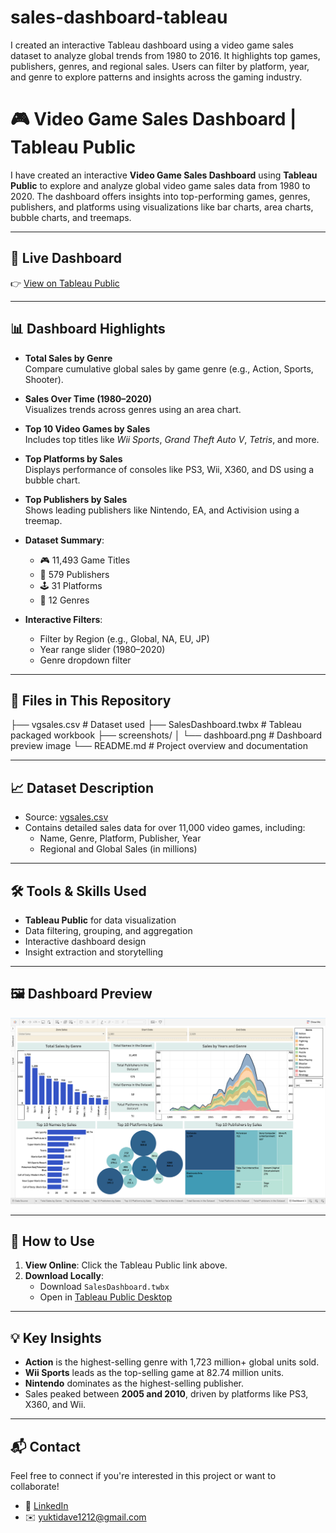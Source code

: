 # sales-dashboard-tableau
I created an interactive Tableau dashboard using a video game sales dataset to analyze global trends from 1980 to 2016. It highlights top games, publishers, genres, and regional sales. Users can filter by platform, year, and genre to explore patterns and insights across the gaming industry.


# 🎮 Video Game Sales Dashboard | Tableau Public

I have created an interactive **Video Game Sales Dashboard** using **Tableau Public** to explore and analyze global video game sales data from 1980 to 2020. The dashboard offers insights into top-performing games, genres, publishers, and platforms using visualizations like bar charts, area charts, bubble charts, and treemaps.

---

## 🔗 Live Dashboard

👉 [View on Tableau Public](https://public.tableau.com/app/profile/yukti.dave/viz/Sales-dashboard_17509179579440/Dashboard1?publish=yes)  

---

## 📊 Dashboard Highlights

- **Total Sales by Genre**  
  Compare cumulative global sales by game genre (e.g., Action, Sports, Shooter).

- **Sales Over Time (1980–2020)**  
  Visualizes trends across genres using an area chart.

- **Top 10 Video Games by Sales**  
  Includes top titles like *Wii Sports*, *Grand Theft Auto V*, *Tetris*, and more.

- **Top Platforms by Sales**  
  Displays performance of consoles like PS3, Wii, X360, and DS using a bubble chart.

- **Top Publishers by Sales**  
  Shows leading publishers like Nintendo, EA, and Activision using a treemap.

- **Dataset Summary**:
  - 🎮 11,493 Game Titles
  - 🏢 579 Publishers
  - 🕹️ 31 Platforms
  - 🎯 12 Genres

- **Interactive Filters**:
  - Filter by Region (e.g., Global, NA, EU, JP)
  - Year range slider (1980–2020)
  - Genre dropdown filter

---

## 📁 Files in This Repository
├── vgsales.csv                # Dataset used
├── SalesDashboard.twbx        # Tableau packaged workbook
├── screenshots/
│   └── dashboard.png          # Dashboard preview image
└── README.md                  # Project overview and documentation


---

## 📈 Dataset Description

- Source: [vgsales.csv](https://www.kaggle.com/datasets/gregorut/videogame-sales-with-ratings)  
- Contains detailed sales data for over 11,000 video games, including:
  - Name, Genre, Platform, Publisher, Year
  - Regional and Global Sales (in millions)

---

## 🛠️ Tools & Skills Used

- **Tableau Public** for data visualization
- Data filtering, grouping, and aggregation
- Interactive dashboard design
- Insight extraction and storytelling

---

## 🖼️ Dashboard Preview

![Dashboard Screenshot](dashboard.png)


---

## 📌 How to Use

1. **View Online**: Click the Tableau Public link above.
2. **Download Locally**:
   - Download `SalesDashboard.twbx`
   - Open in [Tableau Public Desktop](https://public.tableau.com/en-us/s/download/)

---

## 💡 Key Insights

- **Action** is the highest-selling genre with 1,723 million+ global units sold.
- **Wii Sports** leads as the top-selling game at 82.74 million units.
- **Nintendo** dominates as the highest-selling publisher.
- Sales peaked between **2005 and 2010**, driven by platforms like PS3, X360, and Wii.

---

## 📬 Contact


Feel free to connect if you're interested in this project or want to collaborate!

- 💼 [LinkedIn](linkedin.com/in/yuktidave)
- ✉️ yuktidave1212@gmail.com

